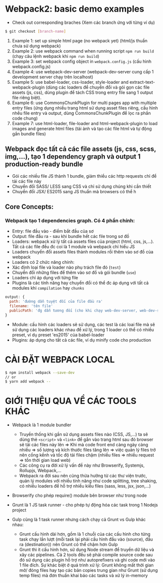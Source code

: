 # Webpack2: basic demo examples
* Check out corresponding braches (Xem các branch ứng với từng ví dụ)

```bash
$ git checkout [branch-name]
```

1. Example 1: set up simple html page (no webpack yet) (html/js thuần chưa sử dụng webpack)
2. Example 2: use webpack command when running script `npm run build` (chạy câu lệnh webpack khi `npm run build`)
3. Example 3: set webpack config object in `webpack.config.js` (cấu hình webpack.config.js)
4. Example 4: use webpack-dev-server (webpack-dev-server cung cấp 1 development server chạy trên localhost)
5. Example 5: use babel-loader, css-loader, style-loader and extract-text-webpack-plugin (dùng các loaders để chuyển đổi và gói gọn các file assets (js, css), dùng plugin để tách CSS trong entry file sang 1 output file riêng biệt). 
6. Example 6: use CommonsChunkPlugin for multi pages app with multiple entry files (ứng dụng nhiều trang html sử dụng asset files riêng, cấu hình nhều file entry và output, dùng CommonsChunkPlugin để lọc ra phần code chung)
7. Example 7: use html-loader, file-loader and html-webpack-plugin to load images and generate html files (tải ảnh và tạo các file html và tự động gắn bundle files)

## Webpack đọc tất cả các file assets (js, css, scss, img,...), tạo 1 dependency graph và output 1 production-ready bundle
* Gói các nhiều file JS thành 1 bundle, giảm thiểu các http requests chỉ để tải các file này
* Chuyển đổi SASS/ LESS sang CSS và chỉ sử dụng chúng khi cần thiết
* Chuyển đổi JSX/ ES2015 sang JS thuần mà browsers có thể h

## Core Concepts:
### Webpack tạo 1 dependencies graph. Có 4 phần chính:

* Entry: file đầu vào - điểm bắt đầu của sơ
* Output: file đầu ra - sau khi bundle hết các file trong sơ đồ
* Loaders: webpack xử lý tất cả assets files của project (html, css, js,...). Tất cả các file đều đc coi là 1 module và webpack chỉ hiểu JS
* Loaders chuyển đổi assets files thành modules rồi thêm vào sơ đồ của webpack
* Loaders có 2 chức năng chính:
* Xác định loại file và loader nào phụ trách file đó (`test`)
* Chuyển đổi những files để thêm vào sơ đồ và gói bundle (`use`)
* Loaders chỉ áp dụng với từng file
* Plugins là các tính năng hay chuyển đổi có thể đc áp dụng với tất cả modules khi `compilation` hay `chunks`
```js
output: {
  path: 'đường dẫn tuyệt đối của file đầu ra'
  filename: 'tên file'
  publicPath: 'đg dẫn tương đối (cho khi chạy web-dev-server, web-dev-server chỉ đọc filename mà bỏ qua path)'
}
```
* Module: cấu hình các loaders sẽ sử dụng, các test là các loai file mà sẽ sử dụng các loaders khác nhau để xử lý, trong 1 loader có thể có nhiều preset, ví dụ preset 'es2015' của babel-loader
* Plugins: áp dụng cho tất cả các file, ví dụ minify code cho production

# CÀI ĐẶT WEBPACK LOCAL
```bash
$ npm install webpack --save-dev
// or
$ yarn add webpack --
```

# GIỚI THIỆU QUA VỀ CÁC TOOLS KHÁC

* Webpack là 1 module bundler
  * Truyền thống khi gần sử dụng assets files nào (CSS, JS,...) ta sẽ dùng thẻ `<script>` và `<link>` để gắn vào trang html sau đó browser sẽ tải các files này lên => Khi mà code front end càng ngày càng nhiều => số lượng và kích thước files tăng lên => việc quản lý files trở nên cồng kềnh và tốc độ tải files chậm (nhiều files => nhiều request => tồn thời gian load web)
  * Các công cụ ra đời xử lý vấn đề này như Browserify, Systemjs, Rollupjs, Webpack,...
  * Webpack ra đời sau nên cũng thừa hưởng từ các thư viện trước, quản lý modules với nhiều tính năng như code splitting, tree shaking, có nhiều loaders để hỗ trợ nhiều kiểu files (sass, less, jsx, json,...)

* Browserify cho phép require() module bên browser như trong node
* Grunt là 1 JS task runner - cho phép tự động hóa các task trong 1 Nodejs project 
* Gulp cũng là 1 task runner nhưng cách chạy cả Grunt vs Gulp khác nhau:
  * Grunt cấu hình dài hơn, gồm là 1 chuỗi của các cấu hình cho từng task chạy lần lượt (mỗi task lại phải cấu hình đầu vào (source), đầu ra (destination)) nên Grunt có thể chậm hơn Gulp
  * Grunt thì ít cấu hình hơn, sử dụng Node stream để truyền dữ liệu và xây các pipelines. Cả 2 tools đều sẽ phải compile source code sau đó sử dụng các plugin hỗ trợ như autoprefixers và ghi code mới vào 1 file đích. Sự khác biệt ở quá trình  xử lý: Grunt không mất thời gian mở/ đóng files hay tạo các bản copies trung gian như Grunt (sử dụng temp files) mà đơn thuần khai báo các tasks và xử lý in-memory